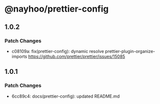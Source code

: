 # @nayhoo/prettier-config

## 1.0.2

### Patch Changes

- c08109a: fix(prettier-config): dynamic resolve prettier-plugin-organize-imports https://github.com/prettier/prettier/issues/15085

## 1.0.1

### Patch Changes

- 6cc89c4: docs(prettier-config): updated README.md
